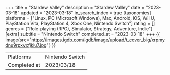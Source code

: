+++
title = "Stardew Valley"
description = "Stardew Valley"
date = "2023-03-18"
updated = "2023-03-18"
in_search_index = true
[taxonomies]
platforms = ["Linux, PC (Microsoft Windows), Mac, Android, iOS, Wii U, PlayStation Vita, PlayStation 4, Xbox One, Nintendo Switch"]
rating = []
genres = ["Role-playing (RPG), Simulator, Strategy, Adventure, Indie"]
[extra]
subtitle = "Nintendo Switch"
completed_at = "2023-03-18"
+++
{{ image(src="https://images.igdb.com/igdb/image/upload/t_cover_big/xrpmydnu9rpxvxfjkiu7.jpg") }}

|              |            |
| ------------ | ---------- |
| Platforms    | Nintendo Switch |
| Completed at | 2023/03/18 |

